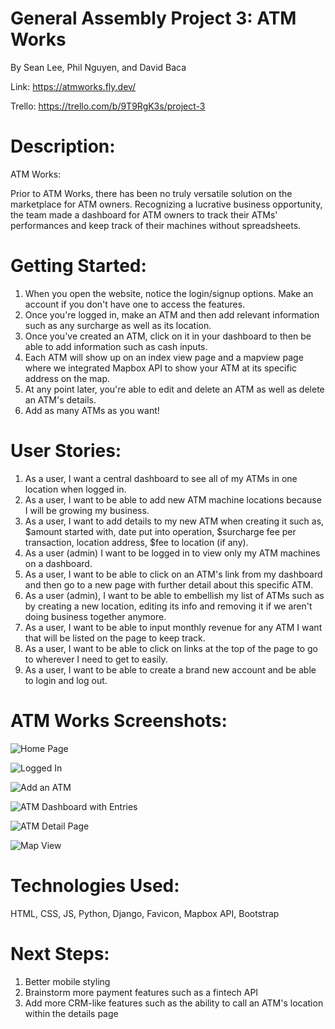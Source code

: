 # General Assembly Project 3: ATM Works

By Sean Lee, Phil Nguyen, and David Baca

Link: https://atmworks.fly.dev/

Trello: https://trello.com/b/9T9RgK3s/project-3

# Description:

ATM Works:

Prior to ATM Works, there has been no truly versatile solution on the marketplace for ATM owners. Recognizing a lucrative business opportunity, the team made a dashboard for ATM owners to track their ATMs' performances and keep track of their machines without spreadsheets.

# Getting Started:

1. When you open the website, notice the login/signup options. Make an account if you don't have one to access the features.
2. Once you're logged in, make an ATM and then add relevant information such as any surcharge as well as its location.
3. Once you've created an ATM, click on it in your dashboard to then be able to add information such as cash inputs.
4. Each ATM will show up on an index view page and a mapview page where we integrated Mapbox API to show your ATM at its specific address on the map.
5. At any point later, you're able to edit and delete an ATM as well as delete an ATM's details.
6. Add as many ATMs as you want!

# User Stories:

1. As a user, I want a central dashboard to see all of my ATMs in one location when logged in.
2. As a user, I want to be able to add new ATM machine locations because I will be growing my business.
3. As a user, I want to add details to my new ATM when creating it such as, $amount started with, date put into operation, $surcharge fee per transaction, location address, $fee to location (if any).
4. As a user (admin) I want to be logged in to view only my ATM machines on a dashboard.
5. As a user, I want to be able to click on an ATM's link from my dashboard and then go to a new page with further detail about this specific ATM.
6. As a user (admin), I want to be able to embellish my list of ATMs such as by creating a new location, editing its info and removing it if we aren't doing business together anymore.
7. As a user, I want to be able to input monthly revenue for any ATM I want that will be listed on the page to keep track.
8. As a user, I want to be able to click on links at the top of the page to go to wherever I need to get to easily.
9. As a user, I want to be able to create a brand new account and be able to login and log out.

# ATM Works Screenshots:

![Home Page](https://i.imgur.com/LwYxqUk.png)

![Logged In](https://i.imgur.com/5UngeXk.png)

![Add an ATM](https://i.imgur.com/UKbN7Px.png)

![ATM Dashboard with Entries](https://i.imgur.com/mYZM0TK.png)

![ATM Detail Page](https://i.imgur.com/MuUxbRq.png)

![Map View](https://i.imgur.com/cArNmb5.png)

# Technologies Used:

HTML, CSS, JS, Python, Django, Favicon, Mapbox API, Bootstrap

# Next Steps:

1. Better mobile styling
2. Brainstorm more payment features such as a fintech API
3. Add more CRM-like features such as the ability to call an ATM's location within the details page
